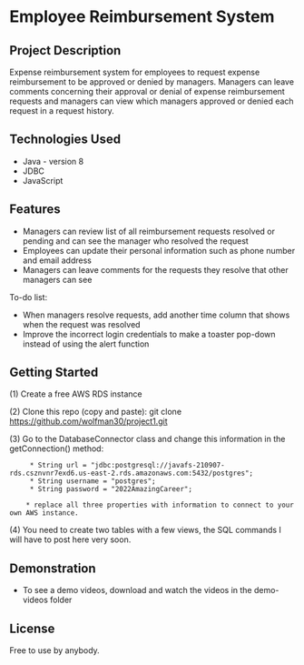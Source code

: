 # Employee Reimbursement System 

## Project Description

Expense reimbursement system for employees to request expense reimbursement to be approved or denied by managers. Managers can leave comments concerning their approval or denial of expense reimbursement requests and managers can view which managers approved or denied each request in a request history. 

## Technologies Used

* Java - version 8
* JDBC
* JavaScript

## Features
* Managers can review list of all reimbursement requests resolved or pending and can see the manager who resolved the request
* Employees can update their personal information such as phone number and email address
* Managers can leave comments for the requests they resolve that other managers can see 

To-do list:
* When managers resolve requests, add another time column that shows when the request was resolved
* Improve the incorrect login credentials to make a toaster pop-down instead of using the alert function 

## Getting Started
   
(1) Create a free AWS RDS instance

(2) Clone this repo (copy and paste): git clone https://github.com/wolfman30/project1.git

(3) Go to the DatabaseConnector class and change this information in the getConnection() method: 
         
         * String url = "jdbc:postgresql://javafs-210907-rds.csznvnr7exd6.us-east-2.rds.amazonaws.com:5432/postgres";
         * String username = "postgres";
         * String password = "2022AmazingCareer";
        
        * replace all three properties with information to connect to your own AWS instance. 
        
(4) You need to create two tables with a few views, the SQL commands I will have to post here very soon. 
 

## Demonstration

- To see a demo videos, download and watch the videos in the demo-videos folder 

## License

Free to use by anybody. 



